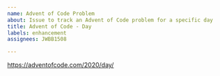```yaml
---
name: Advent of Code Problem
about: Issue to track an Advent of Code problem for a specific day
title: Advent of Code - Day
labels: enhancement
assignees: JWBB1508

---
```


https://adventofcode.com/2020/day/
